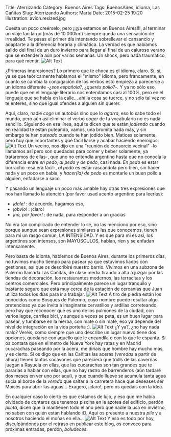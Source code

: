 Title: Aterrizando
Category: Buenos Aires
Tags: BuenosAires, idioma, Las Cañitas
Slug: Aterrizando
Authors: Marta
Date: 2015-02-25 19:20
Illustration: avion.resized.jpg


Cuesta un poco creérselo, pero ¡¡¡ya estamos en Buenos Aires!!!, al terminar un viaje tan largo (más de 10.000km) siempre queda una sensación de irrealidad. Te pasas el primer día intentando sobrellevar el cansancio y adaptarte a la diferencia horaria y climática. La verdad es que habíamos salido del final de un duro invierno para llegar al final de un caluroso verano que se extendería aún por varias semanas. Un shock, pero nada traumático, para qué mentir.
![Alt Text]({filename}/images/collage-antesdespues.jpg)

¿Primeras impresiones? Lo primero que te choca es el idioma, claro. Sí, sí, ya se que teóricamente hablamos el "mismo" idioma, pero francamente, en cuanto se cambia la conjugación de los verbos esto empieza a parecerse a un idioma diferente -_¿sos española?, ¿querés pollo?_-. Y ya no sólo eso, puede que en el lenguaje literario nos entendamos casi al 100%, pero en el lenguaje que se habla en la calle... ahí la cosa se tuerce, y no sólo tal vez no te enteres, sino que igual ofendes a alguien sin querer.

Aquí, claro, nadie _coge_ un autobús sino que lo _agarra_, eso lo sabe todo el mundo, pero aún así eliminar el verbo _coger_ de tu vocabulario no es nada sencillo. Siguiendo en esa línea, aquí te dicen que te están _jodiendo_ cuando en realidad te están puteando, vamos, una bromita nada más, y sin embargo te han _puteado_ cuando te han jodido bien. Matices solamente, pero huy que importantes y qué fácil liarse y acabar haciendo enemigos.
![Alt Text]({filename}/images/collage-pedo.jpg)
Un vecino, nos dijo en una "reunión de consorcio vecinal" -lo llamamos así pero son quedadas para comer y beber solamente, ya trataremos de ellas-, que uno no entendía argentino hasta que no conocía la diferencia entre _en pedo_, _al pedo_ y _de pedo_, casi nada. _En pedo_ es estar borracho -esa era fácil-, _al pedo_ es estar rascándola pero bien, sin hacer nada y un poco en babia, y _hacer(la) de pedo_ es montarle un buen pollo a alguien, enfadarse a saco.

Y pasando un lenguaje un poco más amable hay otras tres expresiones que nos han llamado la atención (por favor usad acento argentino para leerlas): 

* _¡dale!_ : de acuerdo, hagamos eso, 
* _¡obvio!_ : ¡claro!
* _¡no, por favor!_ : de nada, para responder a un gracias

No era tan complicado de entender lo sé, no las menciono por eso, sino porque aunque sean expresiones similares a las que conocemos, tienen para mi un rasgo común, LA INTENSIDAD. Y es que para mi es así, los argentinos son intensos, son MAYÚSCULOS, hablan, ríen y se enfadan intensamente. 

Pero basta de idioma, hablemos de Buenos Aires, durante los primeros días, no tuvimos mucho tiempo para pasear ya que estuvimos liados con gestiones, así que os describiré nuestro barrio. Vivimos en una subzona de Palermo llamada Las Cañitas, de clase media tirando a alta a juzgar por las tiendas de decoración, los restaurantes modernos, las terracitas y los centros comerciales. Pero principalmente parece un lugar tranquilo y bastante seguro que está muy cerca de la estación de cercanías que Juan utiliza todos los días para ir a trabajar. 
![Alt Text]({filename}/images/collage-garitos.jpg)
A tiro de piedra están los conocidos como Bosques de Palermo, cuyo nombre puede resultar algo pretencioso ya que invita a imaginarse cervatillos y ardillas correteando, pero hay que reconocer que es uno de los pulmones de la ciudad, con varios lagos, carriles bici, y aunque a veces se peta, es un buen lugar para pasear, y tumbarse en la hierba, con mate o sin mate, eso ya depende del nivel de integración en la vida porteña :).
![Alt Text]({filename}/images/collage-siesta.jpg)
¿Y ya?, ¿no hay nada malo? Veréis, como siempre que uno describe un lugar nuevo tiene dos opciones, quedarse con aquello que le encandila o con lo que le espanta. Si os contara que en el metro de Nueva York hay ratas y en Madrid cucarachas paseando por la acera, me diríais que hombre hay mucho más, y es cierto. Si os digo que en las Cañitas las aceras (_veredas_ a partir de ahora) tienen tantos socavones que pareciera que trolls de las cavernas juegan a Rayuela en ellas, que las cucarachas son tan grandes que te pararías a hablar con ellas, que no hay rastro de barrenderos (aún tardaré dos meses en ver uno por aquí), y que cuando llueve se acumula tanta agua sucia al borde de la _vereda_ que saltar a la carretera hace que deseases ser Moisés para abrir las aguas... Exagero, ¡claro!, pero os quedáis con la idea.

En cualquier caso lo cierto es que estamos de lujo, y eso que me había olvidado de contaros que tenemos piscina en la azotea del edificio, perdón _pileta_, dicen que la mantienen todo el año pero que nadie la usa en invierno, no saben con quién están hablando :D. Aquí os presento a nuestra _pile_ y a nosotros haciendo el moñas en ella...
![Alt Text]({filename}/images/collage-piscina.jpg)
Y eso es todo por hoy, disculpándonos por el retraso en publicar este blog, os convoco para próximas entradas, perdón, _boludeces_.



